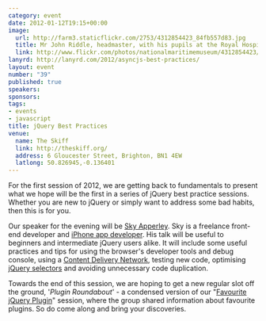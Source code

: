 ```yaml
--- 
category: event
date: 2012-01-12T19:15+00:00
image: 
  url: http://farm3.staticflickr.com/2753/4312854423_84fb557d83.jpg
  title: Mr John Riddle, headmaster, with his pupils at the Royal Hospital School. by National Maritime Museum, on Flickr
  link: http://www.flickr.com/photos/nationalmaritimemuseum/4312854423/
lanyrd: http://lanyrd.com/2012/asyncjs-best-practices/
layout: event
number: "39"
published: true
speakers: 
sponsors: 
tags: 
- events
- javascript
title: jQuery Best Practices
venue: 
  name: The Skiff
  link: http://theskiff.org/
  address: 6 Gloucester Street, Brighton, BN1 4EW
  latlong: 50.826945,-0.136401
---
```


<p>For the first session of 2012, we are getting back to fundamentals to present what we hope will be <span class="summary">the first in a series of jQuery best practice sessions</span>. Whether you are new to jQuery or simply want to address some bad habits, then this is for you.</p>

<p>Our speaker for the evening will be <a href="http://skyapperley.co.uk">Sky Apperley</a>. Sky is a freelance front-end developer and <a href="http://skyapp.co.uk/dbug/">iPhone app developer</a>. His talk will be useful to beginners and intermediate jQuery users alike. It will include some useful practices and tips for using the browser's developer tools and debug console, using a <a href="http://en.wikipedia.org/wiki/Content_delivery_network">Content Delivery Network</a>, testing new code, optimising <a href="http://api.jquery.com/category/selectors/">jQuery selectors</a> and avoiding unnecessary code duplication.</p>

<p>Towards the end of this session, we are hoping to get a new regular slot off the ground, '<em>Plugin Roundabout</em>' - a condensed version of our "<a href="http://asyncjs.com/jquery/" title="#34: My Favourite jQuery Plugin">Favourite jQuery Plugin</a>" session, where the group shared information about favourite plugins. So do come along and bring your discoveries.</p>
